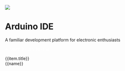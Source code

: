 <div class="container uiflow_banner">
    <div>
      <img src="https://m5stack.oss-cn-shenzhen.aliyuncs.com/image/m5-docs_homepage/home_page/arduino_home_page.webp">
    </div>
    <div style="margin-top:30px">
      <h1 class="jumbotron-heading">Arduino IDE</h1>
      <p class="lead text-muted">A familiar development platform for electronic enthusiasts</p>
      <p>
        <a href="https://www.arduino.cn/forum-152-1.html" target="view_window" class="btn btn-primary my-2" style="color:white;text-decoration:none">Arduino forum</a>
        <a class="btn btn-secondary my-2" style="color:white;text-decoration:none" onclick= page_move("tutorial")>Tutorial</a>
      </p>
    </div>
</div>


<div id='arduino_home_page'>
  <el-card class="box-card" v-for="(item,index) in list" :key="index" style="margin-bottom:20px">
    <div slot="header" class="clearfix">
      <span>{{item.title}}</span>
      <i class="el-icon-s-management" style="float: right;"></i>
    </div>
    <div v-for="(href,name) in item.item" :key="name" style="margin: 0px 10px 10px 0px ;display:inline-block;">
      <a :href='href'><el-tag>{{name}}</el-tag></a>
    </div>
  </el-card>
</div>


<script>

const quickstart = {
  'title':"快速上手",
  'item':{
    'BASIC / M5GO / FIRE / FACES':'#/zh_CN/arduino/arduino_development',
    'M5StickC':'#/zh_CN/arduino/arduino_development',
    'M5Stick':'#/zh_CN/arduino/arduino_development',
    'ATOM Lite / Matrix':'#/zh_CN/arduino/arduino_development'
  }
};

const m5core_api = {
  'title':"M5Core API",
  'item':{
    'System':'#/zh_CN/api/system',
    'Speaker':'#/zh_CN/api/speaker',
    'LCD':'#/zh_CN/api/lcd',
    'Button':'#/zh_CN/api/button',
    'IMU Sensor(MPU9250)':'#/zh_CN/api/mpu9250',
    'Button':'#/zh_CN/api/button',
    'TF Card':'#/zh_CN/api/tf',
    'Power':'#/zh_CN/api/power',
    'I/O':'#/zh_CN/api/gpio',
    'I2C':'#/zh_CN/api/commutil',
    'WIFI':'#/zh_CN/api/wifi',
    'Timer':'#/zh_CN/api/ticker',
  }
};

const m5stickc_api = {
  'title':"M5StickC API",
  'item':{
    'System':'#/zh_CN/api/system_m5stickc',
    'AXP192':'#/zh_CN/api/axp192_m5stickc',
    'TFT-SCREEN':'#/zh_CN/api/lcd_m5stickc',
    'IMU':'#/zh_CN/api/imu',
    'RTC':'#/zh_CN/api/rtc',
    'PWM':'#/zh_CN/api/pwm',
  }
};


var arduino_home_page = new Vue({
    el:'#arduino_home_page',
    data() {
      return {
        list: {
            quickstart: quickstart,
            m5core_api: m5core_api,
            m5stickc_api: m5stickc_api
          }
      };
    }
})
</script>
